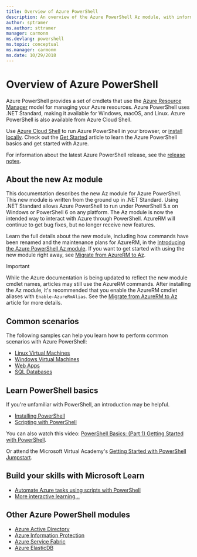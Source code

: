 ```yaml
---
title: Overview of Azure PowerShell
description: An overview of the Azure PowerShell Az module, with information on how to install and get started.
author: sptramer
ms.author: sttramer
manager: carmonm
ms.devlang: powershell
ms.topic: conceptual
ms.manager: carmonm
ms.date: 10/29/2018
---
```

# Overview of Azure PowerShell

Azure PowerShell provides a set of cmdlets that use the [Azure Resource
Manager](/azure/azure-resource-manager/resource-group-overview) model for managing your Azure
resources. Azure PowerShell uses .NET Standard, making it available for Windows, macOS, and Linux.
Azure PowerShell is also available from Azure Cloud Shell.

Use [Azure Cloud Shell](/azure/cloud-shell/overview) to run Azure PowerShell in your browser, or
[install locally](install-az-ps.md). Check out the [Get Started](get-started-azureps.md)
article to learn the Azure PowerShell basics and get started with Azure.

For information about the latest Azure PowerShell release, see the [release notes](release-notes-azureps.md).

## About the new Az module

This documentation describes the new Az module for Azure PowerShell. This new module is written from the
ground up in .NET Standard. Using .NET Standard allows Azure PowerShell to run under PowerShell 5.x on Windows
or PowerShell 6 on any platform. The Az module is now the intended way to interact with Azure through PowerShell.
AzureRM will continue to get bug fixes, but no longer receive new features.

Learn the full details about the new module, including how commands have been renamed and the maintenance
plans for AzureRM, in the [Introducing the Azure PowerShell Az module](new-azureps-module-az.md). If you
want to get started with using the new module right away, see [Migrate from AzureRM to Az](migrate-from-azurerm-to-az.md).

> [!IMPORTANT]
>
> While the Azure documentation is being updated to reflect the new module cmdlet names, articles may still use
> the AzureRM commands. After installing the Az module, it's recommended that you enable the AzureRM cmdlet aliases
> with `Enable-AzureRmAlias`. See the [Migrate from AzureRM to Az](migrate-from-azurerm-to-az.md) article for more
> details.

## Common scenarios

The following samples can help you learn how to perform common scenarios with Azure PowerShell:

* [Linux Virtual Machines](/azure/virtual-machines/virtual-machines-linux-powershell-samples?toc=/powershell/azure/toc.json)
* [Windows Virtual Machines](/azure/virtual-machines/virtual-machines-windows-powershell-samples?toc=/powershell/azure/toc.json)
* [Web Apps](/azure/app-service-web/app-service-powershell-samples?toc=/powershell/azure/toc.json)
* [SQL Databases](/azure/sql-database/sql-database-powershell-samples?toc=/powershell/azure/toc.json)

## Learn PowerShell basics

If you're unfamiliar with PowerShell, an introduction may be helpful.

* [Installing PowerShell](/powershell/scripting/setup/installing-windows-powershell)
* [Scripting with PowerShell](/powershell/scripting/powershell-scripting)

You can also watch this video:
[PowerShell Basics: (Part 1) Getting Started with PowerShell](https://channel9.msdn.com/Blogs/Taste-of-Premier/PowerShellBasicsPart1).

Or attend the Microsoft Virtual Academy's [Getting Started with PowerShell Jumpstart](https://mva.microsoft.com/liveevents/powershell-jumpstart).

## Build your skills with Microsoft Learn

- [Automate Azure tasks using scripts with PowerShell](/learn/modules/automate-azure-tasks-with-powershell/)
- [More interactive learning...](/learn/browse/?term=powershell)

## Other Azure PowerShell modules

* [Azure Active Directory](/powershell/azure/active-directory/)
* [Azure Information Protection](/powershell/azure/aip/)
* [Azure Service Fabric](/powershell/azure/service-fabric/)
* [Azure ElasticDB](/powershell/azure/elasticdbjobs/)
